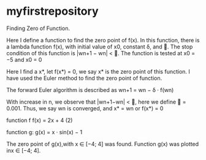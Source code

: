 # myfirstrepository

Finding Zero of Function.

Here I define a function to find the zero point of f(x). In this function, there is a lambda function f(x), with initial value of x0, constant δ, and .
The stop condition of this function is |wn+1 − wn| < . The function is tested at x0 = −5 and x0 = 0

Here I find a x*, let f(x*) = 0, we say x* is the zero point of this function.
I have used the Euler method to find the zero point of function.

The forward Euler algorithm is described
as
wn+1 = wn − δ · f(wn)

With increase in n, we observe that |wn+1−wn| < , here we define  = 0.001. Thus, we say wn is converged, and x* = wn or f(x*) = 0

function f
f(x) = 2x + 4 (2)

function g:
g(x) = x · sin(x) − 1

The zero point of g(x),with x ∈ [−4; 4] was found.
Function g(x) was plotted inx ∈ [−4; 4].
